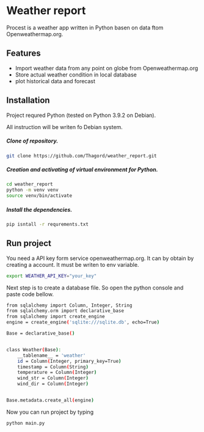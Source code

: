 # Weather report 

Procest is a weather app written in Python basen on data ftom Openweathermap.org.

## Features

- Import weather data from any point on globe from Openweathermap.org
- Store actual weather condition in local database
- plot historical data and forecast

## Installation

Project requred Python (tested on Python 3.9.2 on Debian). 

All instruction will be writen fo Debian system.

##### Clone of repository.

```sh
git clone https://github.com/Thagord/weather_report.git
```

##### Creation and activating of virtual environment for Python.

``` sh
cd weather_report
python -m venv venv
source venv/bin/activate
```

##### Install the dependencies.

```sh
pip isntall -r requrements.txt
```

## Run project

You need a API key form service openweathermap.org. It can by obtain by creating a account.
It must be writen to env variable.

```sh
export WEATHER_API_KEY="your_key"
```

Next step is to create a database file. So open the python console and paste code bellow.

```sh
from sqlalchemy import Column, Integer, String
from sqlalchemy.orm import declarative_base
from sqlalchemy import create_engine
engine = create_engine('sqlite:///sqlite.db', echo=True)

Base = declarative_base()


class Weather(Base):
    __tablename__ = 'weather'
    id = Column(Integer, primary_key=True)
    timestamp = Column(String)
    temperature = Column(Integer)
    wind_str = Column(Integer)
    wind_dir = Column(Integer)


Base.metadata.create_all(engine)
```

Now you can run project by typing
```sh
python main.py
```